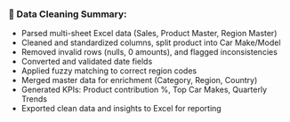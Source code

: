 ### 🧼 Data Cleaning Summary:
- Parsed multi-sheet Excel data (Sales, Product Master, Region Master)
- Cleaned and standardized columns, split product into Car Make/Model
- Removed invalid rows (nulls, 0 amounts), and flagged inconsistencies
- Converted and validated date fields
- Applied fuzzy matching to correct region codes
- Merged master data for enrichment (Category, Region, Country)
- Generated KPIs: Product contribution %, Top Car Makes, Quarterly Trends
- Exported clean data and insights to Excel for reporting
